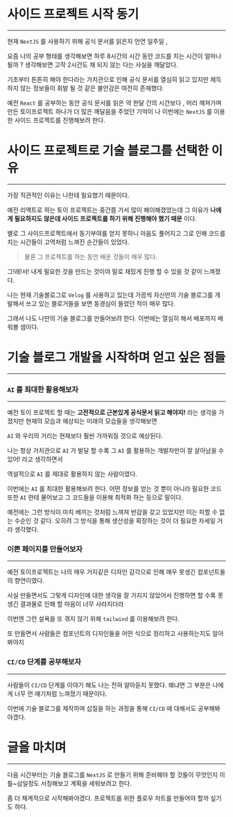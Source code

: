 # 사이드 프로젝트 시작 동기

---

현재 `NextJS` 를 사용하기 위해 공식 문서를 읽은지 언연 일주일 ,

요즘 나의 공부 형태를 생각해보면 하루 8시간의 시간 동안 코드를 치는 시간이 얼마나 될까 ? 생각해보면 고작 2시간도 채 되지 않는 다는 사실을 깨달았다.

기초부터 튼튼히 해야 한다라는 가치관으로 인해 공식 문서를 열심히 읽고 있지만 체득하지 않는 정보들이 휘발 될 것 같은 불안감은 여전히 존재했다.

예전 `React` 를 공부하는 동안 공식 문서를 읽은 약 한달 간의 시간보다 , 머리 깨져가며 만든 토이프로젝트 하나가 더 많은 깨달음을 주었던 기억이 나 이번에는 `NextJS` 를 이용한 사이드 프로젝트를 진행해보려 한다.

# 사이드 프로젝트로 기술 블로그를 선택한 이유

---

가장 직관적인 이유는 나한테 필요했기 때문이다.

예전 리액트로 하는 토이 프로젝트는 중간쯤 가서 많이 해이해졌었는데 그 이유가 **나에게 필요하지도 않은데 사이드 프로젝트를 하기 위해 진행해야 했기 때문** 이다.

별로 그 사이드프로젝트에서 동기부여를 얻지 못하니 마음도 풀어지고 그로 인해 코드를 치는 시간들이 고역처럼 느껴진 순간들이 있었다.

> 물론 그 프로젝트를 하는 동안 배운 것들이 매우 많다.

그!래!서! 내게 필요한 것을 만드는 것이야 말로 재밌게 진행 할 수 있을 것 같이 느껴졌다.

나는 현재 기술블로그로 `Velog` 를 사용하고 있는데 가끔씩 자신만의 기술 블로그를 개발해서 쓰고 있는 블로거들을 보면 동경심이 들었던 적이 매우 많다.

그래서 나도 나만의 기술 블로그를 만들어보려 한다. 이번에는 열심히 해서 배포까지 배워볼 셈이다.

# 기술 블로그 개발을 시작하며 얻고 싶은 점들

---

### `AI` 를 최대한 활용해보자

---

예전 토이 프로젝트 할 때는 **고전적으로 근본있게 공식문서 읽고 해야지!** 라는 생각을 가졌지만 현재의 모습과 예상되는 미래의 모습들을 생각해보면

`AI` 와 우리의 거리는 현재보다 훨씬 가까워질 것으로 예상된다.

나는 항상 가치관으로 `AI` 가 발달 할 수록 그 `AI` 를 활용하는 개발자만이 잘 살아남을 수 있어! 라고 생각하면서

역설적으로 `AI` 를 제대로 활용하지 않는 사람이였다.

이번에는 `AI` 를 최대한 활용해보려 한다. 어떤 정보를 얻는 것 뿐이 아니라 필요한 코드 또한 `AI` 한테 물어보고 그 코드들을 이용해 최적화 하는 등으로 말이다.

예전에는 그런 방식이 마치 베끼는 것처럼 느껴져 반감을 갖고 있었지만 이는 피할 수 없는 수순인 것 같다. 오히려 그 방식을 통해 생산성을 확장하는 것이 더 필요한 자세일 거라 생각했다.

### 이쁜 페이지를 만들어보자

---

예전 토이프로젝트는 나의 매우 거지같은 디자인 감각으로 인해 매우 못생긴 컴포넌트들의 향연이였다.

사실 만들면서도 그렇게 디자인에 대한 생각을 잘 가지지 않았어서 진행하면 할 수록 못생긴 결과물로 인해 할 마음이 너무 사라지더라

이번엔 그런 설욕을 또 겪지 않기 위해 `tailwind` 를 이용해보려 한다.

또 만들면서 사람들은 컴포넌트의 디자인들을 어떤 식으로 정리하고 사용하는지도 알아봐야지

### `CI/CD` 단계를 공부해보자

---

사람들이 `CI/CD` 단계를 이야기 해도 나는 전혀 알아듣지 못했다. 왜냐면 그 부분은 나에게 너무 먼 얘기처럼 느껴졌기 때문이다.

이번에 기술 블로그를 제작하며 삽질을 하는 과정을 통해 `CI/CD` 에 대해서도 공부해봐야겠다.

# 글을 마치며

---

다음 시간부터는 기술 블로그를 `NextJS` 로 만들기 위해 준비해야 할 것들이 무엇인지 이틀~삼일정도 서칭해보고 계획을 세워보려고 한다.

좀 더 체계적으로 시작해봐야겠다. 프로젝트를 위한 플로우 차트를 만들어야 할까 싶기도 하다.
